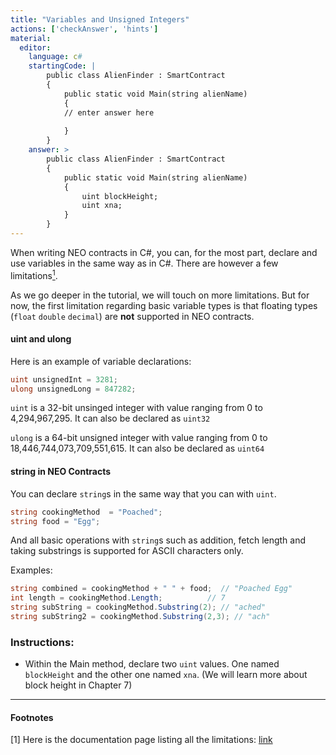 ```yaml
---
title: "Variables and Unsigned Integers"
actions: ['checkAnswer', 'hints']
material: 
  editor:
    language: c#
    startingCode: |
        public class AlienFinder : SmartContract
        {
            public static void Main(string alienName)
            {
            // enter answer here
            
            }
        }
    answer: > 
        public class AlienFinder : SmartContract
        {
            public static void Main(string alienName)
            {
                uint blockHeight;
                uint xna; 
            }
        }
---
```



When writing NEO contracts in C#, you can, for the most part, declare and use variables in the same way as in C#. There are however a few limitations[<sup>1</sup>](#1). 

As we go deeper in the tutorial, we will touch on more limitations. But for now, the first limitation regarding basic variable types is that floating types (`float` `double` `decimal`) are **not** supported in NEO contracts. 

#### uint and ulong

Here is an example of variable declarations: 

```c#
uint unsignedInt = 3281;
ulong unsignedLong = 847282; 
```

`uint` is a 32-bit unsinged integer with value ranging from 0 to 4,294,967,295. It can also be declared as `uint32`

`ulong` is a 64-bit unsigned integer with value ranging from 0 to 18,446,744,073,709,551,615. It can also be declared as `uint64`


#### string in NEO Contracts

You can declare `string`s in the same way that you can with `uint`. 

```c#
string cookingMethod  = "Poached"; 
string food = "Egg"; 
```

And all basic operations with `string`s such as addition, fetch length and taking substrings is supported for ASCII characters only. 

Examples: 

```c#
string combined = cookingMethod + " " + food;  // "Poached Egg"
int length = cookingMethod.Length;          // 7
string subString = cookingMethod.Substring(2); // "ached"
string subString2 = cookingMethod.Substring(2,3); // "ach"
```

### Instructions: 

- Within the Main method, declare two `uint` values. One named `blockHeight` and the other one named `xna`. (We will learn more about block height in Chapter 7)

---
#### Footnotes

<a class="anchor" id="1"></a>
[1] Here is the documentation page listing all the limitations: [link](https://docs.neo.org/docs/en-us/sc/write/limitation.html)